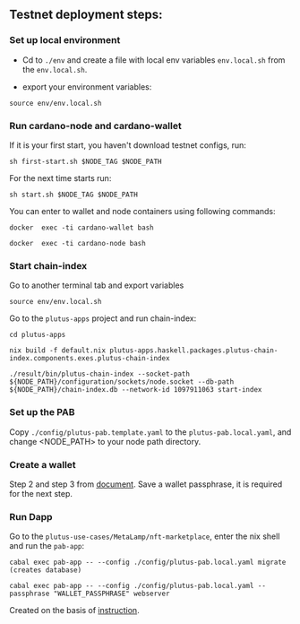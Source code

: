## Testnet deployment steps:

### Set up local environment

- Cd to `./env` and create a file with local env variables `env.local.sh` from the `env.local.sh`.

- export your environment variables:

```
source env/env.local.sh
```

### Run cardano-node and cardano-wallet

If it is your first start, you haven't download testnet configs, run: 

```
sh first-start.sh $NODE_TAG $NODE_PATH
```

For the next time starts run:

```
sh start.sh $NODE_TAG $NODE_PATH
```

You can enter to wallet and node containers using following commands:

```
docker  exec -ti cardano-wallet bash

docker  exec -ti cardano-node bash
```

### Start chain-index

Go to another terminal tab and export variables

```
source env/env.local.sh
```

Go to the `plutus-apps` project and run chain-index:

```
cd plutus-apps

nix build -f default.nix plutus-apps.haskell.packages.plutus-chain-index.components.exes.plutus-chain-index

./result/bin/plutus-chain-index --socket-path ${NODE_PATH}/configuration/sockets/node.socket --db-path ${NODE_PATH}/chain-index.db --network-id 1097911063 start-index
```

### Set up the PAB

Copy `./config/plutus-pab.template.yaml` to the `plutus-pab.local.yaml`, and change <NODE_PATH> to your node path directory.

### Create a wallet

Step 2 and step 3 from [document](https://gist.github.com/mikekeke/883d56c38e0237444ac98ae5257e174f).
Save a wallet passphrase, it is required for the next step.

### Run Dapp

Go to the `plutus-use-cases/MetaLamp/nft-marketplace`, enter the nix shell and run the `pab-app`:

```
cabal exec pab-app -- --config ./config/plutus-pab.local.yaml migrate (creates database)  

cabal exec pab-app -- --config ./config/plutus-pab.local.yaml --passphrase "WALLET_PASSPHRASE" webserver  
```

Created on the basis of [instruction](https://gist.github.com/mikekeke/883d56c38e0237444ac98ae5257e174f).

